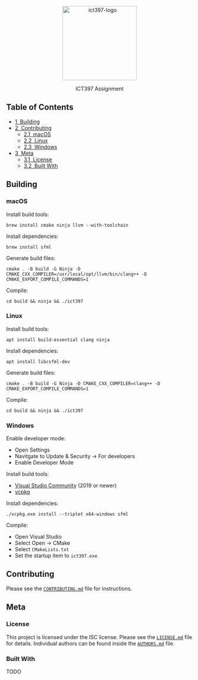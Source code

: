 <div align=center>
  <img src="https://i.imgur.com/cRIXVe7.png" alt="ict397-logo" width="200">
  <p>
    ICT397 Assignment
  </p>
</div>

## Table of Contents
* [1&nbsp;&nbsp;Building](#building)
* [2&nbsp;&nbsp;Contributing](#building)
  * [2.1&nbsp;&nbsp;macOS](#macos)
  * [2.2&nbsp;&nbsp;Linux](#linux)
  * [2.3&nbsp;&nbsp;Windows](#windows)
* [3&nbsp;&nbsp;Meta](#meta)
  * [3.1&nbsp;&nbsp;License](#license)
  * [3.2&nbsp;&nbsp;Built With](#built-with)

## Building
### macOS
Install build tools:
```
brew install cmake ninja llvm --with-toolchain
```

Install dependencies:
```
brew install sfml
```

Generate build files:
```
cmake . -B build -G Ninja -D CMAKE_CXX_COMPILER=/usr/local/opt/llvm/bin/clang++ -D CMAKE_EXPORT_COMPILE_COMMANDS=1
```

Compile:
```
cd build && ninja && ./ict397
```

### Linux
Install build tools:
```
apt install build-essential clang ninja
```

Install dependencies:
```
apt install libcsfml-dev
```

Generate build files:
```
cmake . -B build -G Ninja -D CMAKE_CXX_COMPILER=clang++ -D CMAKE_EXPORT_COMPILE_COMMANDS=1
```

Compile:
```
cd build && ninja && ./ict397
```

### Windows
Enable developer mode:
* Open Settings
* Navitgate to Update & Security → For developers
* Enable Developer Mode

Install build tools:
* [Visual Studio Community][1] (2019 or newer)
* [vcpkg][2]

Install dependencies:
```
./vcpkg.exe install --triplet x64-windows sfml
```

Compile:
* Open Visual Studio
* Select Open → CMake
* Select `CMakeLists.txt`
* Set the startup item to `ict397.exe`

## Contributing
Please see the [`CONTRIBUTING.md`](CONTRIBUTING.md) file for instructions.

## Meta
### License
This project is licensed under the ISC license. Please see the [`LICENSE.md`](LICENSE.md)
file for details. Individual authors can be found inside the [`AUTHORS.md`](AUTHORS.md) file.

### Built With
TODO

[1]: https://visualstudio.microsoft.com/downloads/
[2]: https://github.com/microsoft/vcpkg#quick-start
